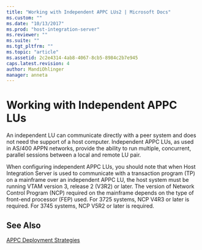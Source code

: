 ```yaml
---
title: "Working with Independent APPC LUs2 | Microsoft Docs"
ms.custom: ""
ms.date: "10/13/2017"
ms.prod: "host-integration-server"
ms.reviewer: ""
ms.suite: ""
ms.tgt_pltfrm: ""
ms.topic: "article"
ms.assetid: 2c2e4314-4ab8-4067-8cb5-8984c2b7e945
caps.latest.revision: 4
author: MandiOhlinger
manager: anneta
---
```

# Working with Independent APPC LUs
An independent LU can communicate directly with a peer system and does not need the support of a host computer. Independent APPC LUs, as used in AS/400 APPN networks, provide the ability to run multiple, concurrent, parallel sessions between a local and remote LU pair.  
  
 When configuring independent APPC LUs, you should note that when Host Integration Server is used to communicate with a transaction program (TP) on a mainframe over an independent APPC LU, the host system must be running VTAM version 3, release 2 (V3R2) or later. The version of Network Control Program (NCP) required on the mainframe depends on the type of front-end processor (FEP) used. For 3725 systems, NCP V4R3 or later is required. For 3745 systems, NCP V5R2 or later is required.  
  
## See Also  
 [APPC Deployment Strategies](../core/appc-deployment-strategies.md)